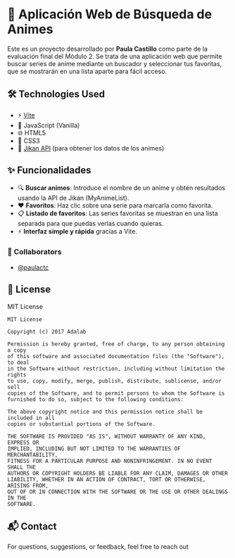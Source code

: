 # 🎌 Aplicación Web de Búsqueda de Animes

Este es un proyecto desarrollado por **Paula Castillo** como parte de la evaluación final del Módulo 2. Se trata de una aplicación web que permite buscar series de anime mediante un buscador y seleccionar tus favoritas, que se mostrarán en una lista aparte para fácil acceso.

## 🛠️ Technologies Used

- ⚡ [Vite](https://vitejs.dev/)
- 🧠 JavaScript (Vanilla)
- 🌐 HTML5
- 🎨 CSS3
- 📡 [Jikan API](https://jikan.moe/) (para obtener los datos de los animes)

## ✨ Funcionalidades

- 🔍 **Buscar animes**: Introduce el nombre de un anime y obtén resultados usando la API de Jikan (MyAnimeList).
- ❤️ **Favoritos**: Haz clic sobre una serie para marcarla como favorita.
- 📋 **Listado de favoritos**: Las series favoritas se muestran en una lista separada para que puedas verlas cuando quieras.
- ⚡ **Interfaz simple y rápida** gracias a Vite.

### 👥 Collaborators

- [@paulactc](https://github.com/paulactc)

## 📄 License

MIT License

```
MIT License

Copyright (c) 2017 Adalab

Permission is hereby granted, free of charge, to any person obtaining a copy
of this software and associated documentation files (the "Software"), to deal
in the Software without restriction, including without limitation the rights
to use, copy, modify, merge, publish, distribute, sublicense, and/or sell
copies of the Software, and to permit persons to whom the Software is
furnished to do so, subject to the following conditions:

The above copyright notice and this permission notice shall be included in all
copies or substantial portions of the Software.

THE SOFTWARE IS PROVIDED "AS IS", WITHOUT WARRANTY OF ANY KIND, EXPRESS OR
IMPLIED, INCLUDING BUT NOT LIMITED TO THE WARRANTIES OF MERCHANTABILITY,
FITNESS FOR A PARTICULAR PURPOSE AND NONINFRINGEMENT. IN NO EVENT SHALL THE
AUTHORS OR COPYRIGHT HOLDERS BE LIABLE FOR ANY CLAIM, DAMAGES OR OTHER
LIABILITY, WHETHER IN AN ACTION OF CONTRACT, TORT OR OTHERWISE, ARISING FROM,
OUT OF OR IN CONNECTION WITH THE SOFTWARE OR THE USE OR OTHER DEALINGS IN THE
SOFTWARE.
```

## 📬 Contact

For questions, suggestions, or feedback, feel free to reach out

